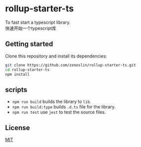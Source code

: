 # rollup-starter-ts

To fast start a typescript library.  
快速开始一个typescript库

## Getting started

Clone this repository and install its dependencies:

```bash
git clone https://github.com/zenoslin/rollup-starter-ts.git
cd rollup-starter-ts
npm install
```

## scripts
- `npm run build` builds the library to `lib`.
- `npm run build:type` builds `.d.ts` file for the library.
- `npm run test` use `jest` to test the source files.

## License
[MIT](LICENSE)
